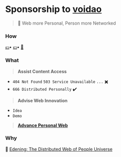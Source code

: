 # Sponsorship to [voidao](https://github.com/voidao)

> :whale: Web more Personal, Person more Networked


### How

[:yen:](#how)• [:dollar:](#how)• [:love_letter:](mailto:henryma@edening.cn)

### What

> **Assist Content Access**
* `404 Not Found` `503 Service Unavailable` `...`  :heavy_multiplication_x:
* `666 Distributed Personally`  :heavy_check_mark:

> **Advise Web Innovation**
* `Idea`
* `Demo`

> **[Advance Personal Web](https://github.com/iMemex/roadmap)**

### Why

:house_with_garden:  [Edening: The Distributed Web of People Universe](https://one.edening.net)
